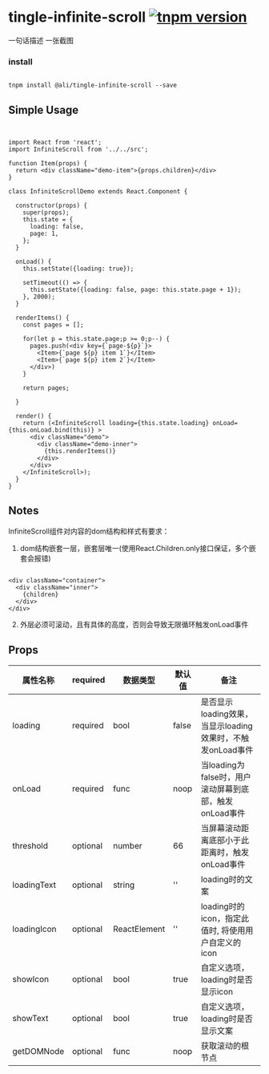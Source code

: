 # tingle-infinite-scroll [![tnpm version](http://web.npm.alibaba-inc.com/badge/v/@ali/tingle-infinite-scroll.svg?style=flat-square)](http://web.npm.alibaba-inc.com/package/@ali/tingle-infinite-scroll)
一句话描述
一张截图

### install

```

tnpm install @ali/tingle-infinite-scroll --save

```

## Simple Usage

```


import React from 'react';
import InfiniteScroll from '../../src';

function Item(props) {
  return <div className="demo-item">{props.children}</div>
}

class InfiniteScrollDemo extends React.Component {

  constructor(props) {
    super(props);
    this.state = {
      loading: false,
      page: 1,
    };
  }

  onLoad() {
    this.setState({loading: true});

    setTimeout(() => {
      this.setState({loading: false, page: this.state.page + 1});
    }, 2000);
  }

  renderItems() {
    const pages = [];

    for(let p = this.state.page;p >= 0;p--) {
      pages.push(<div key={`page-${p}`}>
        <Item>{`page ${p} item 1`}</Item>
        <Item>{`page ${p} item 2`}</Item>
      </div>)
    }

    return pages;

  }

  render() {
    return (<InfiniteScroll loading={this.state.loading} onLoad={this.onLoad.bind(this)} >
      <div className="demo">
        <div className="demo-inner">
          {this.renderItems()}
        </div>
      </div>
    </InfiniteScroll>);
  }
}

```

## Notes

InfiniteScroll组件对内容的dom结构和样式有要求：

1. dom结构嵌套一层，嵌套层唯一(使用React.Children.only接口保证，多个嵌套会报错)

```

<div className="container">
  <div className="inner">
    {children}
  </div>
</div>

```

2. 外层必须可滚动，且有具体的高度，否则会导致无限循环触发onLoad事件


## Props

|属性名称|required|数据类型|默认值|备注|
|---|---|---|---|---|
|loading|required|bool|false| 是否显示loading效果，当显示loading效果时，不触发onLoad事件 |
|onLoad|required|func|noop|当loading为false时，用户滚动屏幕到底部，触发onLoad事件|
|threshold|optional|number|66|当屏幕滚动距离底部小于此距离时，触发onLoad事件|
|loadingText|optional|string|''|loading时的文案|
|loadingIcon|optional|ReactElement|''|loading时的icon，指定此值时, 将使用用户自定义的icon|
|showIcon|optional|bool|true|自定义选项，loading时是否显示icon|
|showText|optional|bool|true|自定义选项，loading时是否显示文案|
|getDOMNode|optional|func|noop|获取滚动的根节点|
